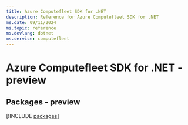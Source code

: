 ```yaml
---
title: Azure Computefleet SDK for .NET
description: Reference for Azure Computefleet SDK for .NET
ms.date: 09/11/2024
ms.topic: reference
ms.devlang: dotnet
ms.service: computefleet
---
```

# Azure Computefleet SDK for .NET - preview
## Packages - preview
[!INCLUDE [packages](computefleet-index.md)]